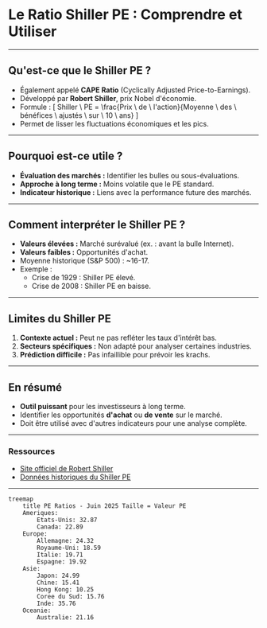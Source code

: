 # Le Ratio Shiller PE : Comprendre et Utiliser

---

## Qu'est-ce que le Shiller PE ?
- Également appelé **CAPE Ratio** (Cyclically Adjusted Price-to-Earnings).
- Développé par **Robert Shiller**, prix Nobel d'économie.
- Formule :
  \[
  Shiller \ PE = \frac{Prix \ de \ l'action}{Moyenne \ des \ bénéfices \ ajustés \ sur \ 10 \ ans}
  \]
- Permet de lisser les fluctuations économiques et les pics.

---

## Pourquoi est-ce utile ?
- **Évaluation des marchés :** Identifier les bulles ou sous-évaluations.
- **Approche à long terme :** Moins volatile que le PE standard.
- **Indicateur historique :** Liens avec la performance future des marchés.

---

## Comment interpréter le Shiller PE ?
- **Valeurs élevées :** Marché surévalué (ex. : avant la bulle Internet).
- **Valeurs faibles :** Opportunités d'achat.
- Moyenne historique (S&P 500) : ~16-17.
- Exemple :
  - Crise de 1929 : Shiller PE élevé.
  - Crise de 2008 : Shiller PE en baisse.

---

## Limites du Shiller PE
1. **Contexte actuel :** Peut ne pas refléter les taux d'intérêt bas.
2. **Secteurs spécifiques :** Non adapté pour analyser certaines industries.
3. **Prédiction difficile :** Pas infaillible pour prévoir les krachs.

---

## En résumé
- **Outil puissant** pour les investisseurs à long terme.
- Identifier les opportunités **d'achat** ou **de vente** sur le marché.
- Doit être utilisé avec d'autres indicateurs pour une analyse complète.

---

### Ressources
- [Site officiel de Robert Shiller](http://www.econ.yale.edu/~shiller/)
- [Données historiques du Shiller PE](https://www.multpl.com/shiller-pe)

---
```mermaid
treemap
    title PE Ratios - Juin 2025 Taille = Valeur PE
    Ameriques:
        Etats-Unis: 32.87
        Canada: 22.89
    Europe:
        Allemagne: 24.32
        Royaume-Uni: 18.59
        Italie: 19.71
        Espagne: 19.92
    Asie:
        Japon: 24.99
        Chine: 15.41
        Hong Kong: 10.25
        Coree du Sud: 15.76
        Inde: 35.76
    Oceanie:
        Australie: 21.16
```
